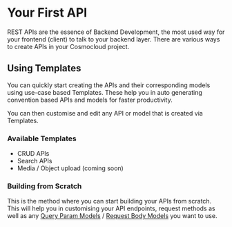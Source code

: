 # Your First API
REST APIs are the essence of Backend Development, the most used way for your frontend (client) to talk to your backend layer. There are various ways to create APIs in your Cosmocloud project.

## Using Templates

You can quickly start creating the APIs and their corresponding models using use-case based Templates. These help you in auto generating convention based APIs and models for faster productivity.

You can then customise and edit any API or model that is created via Templates.

### Available Templates
- CRUD APIs
- Search APIs
- Media / Object upload (coming soon)

### Building from Scratch
This is the method where you can start building your APIs from scratch. This will help you in customising your API endpoints, request methods as well as any [Query Param Models]() / [Request Body Models]() you want to use.